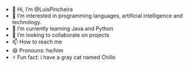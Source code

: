 - 👋 Hi, I’m @LuisPincheira
- 👀 I’m interested in programming languages, artificial intelligence and technology.
- 🌱 I’m currently learning Java and Python
- 💞️ I’m looking to collaborate on projects
- 📫 How to reach me 
- 😄 Pronouns: he/him
- ⚡ Fun fact: i have a gray cat named Chillo

<!---
LuisPincheira/LuisPincheira is a ✨ special ✨ repository because its `README.md` (this file) appears on your GitHub profile.
You can click the Preview link to take a look at your changes.
--->
